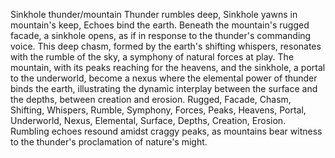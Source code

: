 Sinkhole thunder/mountain
Thunder rumbles deep,
Sinkhole yawns in mountain's keep,
Echoes bind the earth.
Beneath the mountain's rugged facade, a sinkhole opens, as if in response to the thunder's commanding voice. This deep chasm, formed by the earth's shifting whispers, resonates with the rumble of the sky, a symphony of natural forces at play. The mountain, with its peaks reaching for the heavens, and the sinkhole, a portal to the underworld, become a nexus where the elemental power of thunder binds the earth, illustrating the dynamic interplay between the surface and the depths, between creation and erosion.
Rugged, Facade, Chasm, Shifting, Whispers, Rumble, Symphony, Forces, Peaks, Heavens, Portal, Underworld, Nexus, Elemental, Surface, Depths, Creation, Erosion.
Rumbling echoes resound amidst craggy peaks, as mountains bear witness to the thunder's proclamation of nature's might.